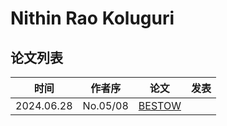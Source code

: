 # Nithin Rao Koluguri

## 论文列表

| 时间 | 作者序 | 论文 | 发表 |
|:-:|:-:|---|---|
| 2024.06.28 | No.05/08 | [BESTOW](../Models/Speech_LLM/2024.06.28_BESTOW.md) | 